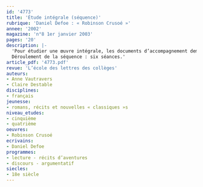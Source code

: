 ```yaml
---
id: '4773'
title: 'Étude intégrale (séquence)'
rubrique: 'Daniel Defoe : « Robinson Crusoé »'
annee: '2002'
magazine: 'n°8 1er janvier 2003'
pages: '20'
description: |-
  'Pour étudier une œuvre intégrale, les documents d’accompagnement demandent de « faire des choix, de conduire un projet de lecture qui s’attache à la singularité de l’œuvre ». La lecture de « Robinson Crusoé », dans une version abrégée, permet d’amener les élèves à se poser la question de la signification actuelle de cet ouvrage, quand tant d’autres réécritures sont venues se confondre avec l’œuvre de Defoe. La démarche adoptée ici reprend les indications des documents d’accompagnement : « l’étude d’une œuvre intégrale articule les analyses fragmentées (un extrait dont on justifie le choix et les limites) et les visions d’ensemble : éléments de la fiction, réseaux de personnages, étude de l’espace et du temps, construction et progression dramatique, thèmes dominants, choix narratifs, dramaturgiques, esthétiques ». Cet article se propose d’étudier les procédés narratifs mis en œuvre pour séduire le lecteur et, ainsi, le persuader d’adhérer à des idées nouvelles sur la société du XVIIIe siècle.
  Déroulement de la séquence : six séances.'
article_pdf: '4773.pdf'
revue: 'L’école des lettres des collèges'
auteurs:
- Anne Vautravers
- Claire Destable
disciplines:
- français
jeunesse:
- romans, récits et nouvelles « classiques »s
niveau_etudes:
- cinquième
- quatrième
oeuvres:
- Robinson Crusoé
ecrivains:
- Daniel Defoe
programmes:
- lecture - récits d’aventures
- discours - argumentatif
siecles:
- 18e siècle
---
```


